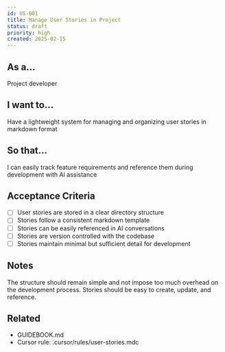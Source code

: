 ```yaml
---
id: US-001
title: Manage User Stories in Project
status: draft
priority: high
created: 2025-02-15
---
```


## As a...
Project developer

## I want to...
Have a lightweight system for managing and organizing user stories in markdown format

## So that...
I can easily track feature requirements and reference them during development with AI assistance

## Acceptance Criteria
- [ ] User stories are stored in a clear directory structure
- [ ] Stories follow a consistent markdown template
- [ ] Stories can be easily referenced in AI conversations
- [ ] Stories are version controlled with the codebase
- [ ] Stories maintain minimal but sufficient detail for development

## Notes
The structure should remain simple and not impose too much overhead on the development process. Stories should be easy to create, update, and reference.

## Related
- GUIDEBOOK.md
- Cursor rule: .cursor/rules/user-stories.mdc 